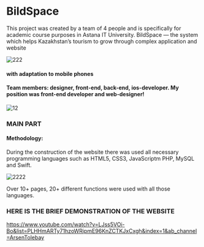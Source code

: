 # BildSpace
This project was created by a team of 4 people and is specifically for academic course purposes in Astana IT University.
BildSpace — the system which helps Kazakhstan’s tourism to grow through complex application and website

![222](https://user-images.githubusercontent.com/104006223/181627389-ecbd58a9-bd61-4757-8263-31ca2ce57f91.png)

#### with adaptation to mobile phones
#### Team members: designer, front-end, back-end, ios-developer. My position was front-end developer and web-designer!

![12](https://user-images.githubusercontent.com/104006223/181627407-8a6da8d6-f15d-45b0-9d65-52beae97c139.png)

### MAIN PART
#### Methodology:
During the construction of the website there was used all necessary 
programming languages such as HTML5, CSS3, JavaScriptm PHP, MySQL and Swift.

![2222](https://user-images.githubusercontent.com/104006223/181627372-5e398cd4-f6ce-4614-aa10-1d920ae7faa0.png)

Over 10+ pages, 20+ different functions were used with all those languages.

### HERE IS THE BRIEF DEMONSTRATION OF THE WEBSITE
https://www.youtube.com/watch?v=LJss5VOi-Bo&list=PLHHmARTy71hzoWRipmE96KnZCTKJxCxgh&index=1&ab_channel=ArsenTolebay
